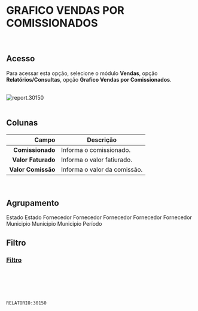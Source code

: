 # GRAFICO VENDAS POR COMISSIONADOS
<br>

## Acesso
Para acessar esta opção, selecione o módulo **Vendas**, opção **Relatórios/Consultas**, opção **Grafico Vendas por Comissionados**.
<br>
<br>

![report.30150](https://raw.githubusercontent.com/netforcews/docs-siscom/master/relatorios/imagens/report.30150.png)
<br>
<br>

## Colunas
Campo | Descrição
--:|---
**Comissionado** | Informa o comissionado.
**Valor Faturado** | Informa o valor fatiurado.
**Valor Comissão** | Informa o valor da comissão.
<br>

## Agrupamento
Estado
Estado
Fornecedor
Fornecedor
Fornecedor
Fornecedor
Fornecedor
Municipio
Municipio
Municipio
Período
<br>

## Filtro
### [Filtro](/geral/rep-filtro-vendas.md)
<br>
<br>
<br>
<br>

```RELATORIO:30150```
